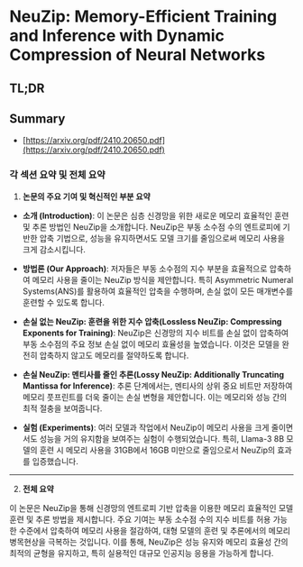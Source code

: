 # NeuZip: Memory-Efficient Training and Inference with Dynamic Compression of Neural Networks
## TL;DR
## Summary
- [https://arxiv.org/pdf/2410.20650.pdf](https://arxiv.org/pdf/2410.20650.pdf)

### 각 섹션 요약 및 전체 요약

1. **논문의 주요 기여 및 혁신적인 부분 요약**

- **소개 (Introduction)**: 이 논문은 심층 신경망을 위한 새로운 메모리 효율적인 훈련 및 추론 방법인 NeuZip을 소개합니다. NeuZip은 부동 소수점 수의 엔트로피에 기반한 압축 기법으로, 성능을 유지하면서도 모델 크기를 줄임으로써 메모리 사용을 크게 감소시킵니다.

- **방법론 (Our Approach)**: 저자들은 부동 소수점의 지수 부분을 효율적으로 압축하여 메모리 사용을 줄이는 NeuZip 방식을 제안합니다. 특히 Asymmetric Numeral Systems(ANS)를 활용하여 효율적인 압축을 수행하며, 손실 없이 모든 매개변수를 훈련할 수 있도록 합니다.

- **손실 없는 NeuZip: 훈련을 위한 지수 압축(Lossless NeuZip: Compressing Exponents for Training)**: NeuZip은 신경망의 지수 비트를 손실 없이 압축하여 부동 소수점의 주요 정보 손실 없이 메모리 효율성을 높였습니다. 이것은 모델을 완전히 압축하지 않고도 메모리를 절약하도록 합니다.

- **손실 NeuZip: 멘티사를 줄인 추론(Lossy NeuZip: Additionally Truncating Mantissa for Inference)**: 추론 단계에서는, 멘티사의 상위 중요 비트만 저장하여 메모리 풋프린트를 더욱 줄이는 손실 변형을 제안합니다. 이는 메모리와 성능 간의 최적 절충을 보여줍니다.

- **실험 (Experiments)**: 여러 모델과 작업에서 NeuZip이 메모리 사용을 크게 줄이면서도 성능을 거의 유지함을 보여주는 실험이 수행되었습니다. 특히, Llama-3 8B 모델의 훈련 시 메모리 사용을 31GB에서 16GB 미만으로 줄임으로서 NeuZip의 효과를 입증했습니다.

---
2. **전체 요약**

이 논문은 NeuZip을 통해 신경망의 엔트로피 기반 압축을 이용한 메모리 효율적인 모델 훈련 및 추론 방법을 제시합니다. 주요 기여는 부동 소수점 수의 지수 비트를 허용 가능한 수준에서 압축하여 메모리 사용을 절감하여, 대형 모델의 훈련 및 추론에서의 메모리 병목현상을 극복하는 것입니다. 이를 통해, NeuZip은 성능 유지와 메모리 효율성 간의 최적의 균형을 유지하고, 특히 실용적인 대규모 인공지능 응용을 가능하게 합니다.